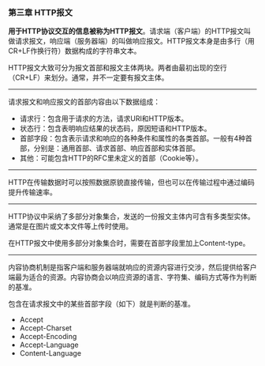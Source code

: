 ### 第三章 HTTP报文
**用于HTTP协议交互的信息被称为HTTP报文**。请求端（客户端）的HTTP报文叫做请求报文，响应端（服务器端）的叫做响应报文。HTTP报文本身是由多行（用CR+LF作换行符）数据构成的字符串文本。

HTTP报文大致可分为报文首部和报文主体两块。两者由最初出现的空行（CR+LF）来划分。通常，并不一定要有报文主体。

---

请求报文和响应报文的首部内容由以下数据组成：

- 请求行：包含用于请求的方法，请求URI和HTTP版本。
- 状态行：包含表明响应结果的状态码，原因短语和HTTP版本。
- 首部字段：包含表示请求和响应的各种条件和属性的各类首部。一般有4种首部，分别是：通用首部、请求首部、响应首部和实体首部。
- 其他：可能包含HTTP的RFC里未定义的首部（Cookie等）。

---

HTTP在传输数据时可以按照数据原貌直接传输，但也可以在传输过程中通过编码提升传输速率。

---

HTTP协议中采纳了多部分对象集合，发送的一份报文主体内可含有多类型实体。通常是在图片或文本文件等上传时使用。

在HTTP报文中使用多部分对象集合时，需要在首部字段里加上Content-type。

---

内容协商机制是指客户端和服务器端就响应的资源内容进行交涉，然后提供给客户端最为适合的资源。内容协商会以响应资源的语言、字符集、编码方式等作为判断的基准。

包含在请求报文中的某些首部字段（如下）就是判断的基准。

- Accept
- Accept-Charset
- Accept-Encoding
- Accept-Language
- Content-Language
